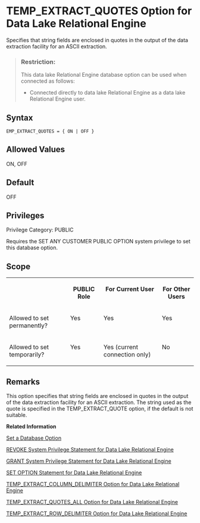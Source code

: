 <!-- loioa65fdb5684f21015abfea369f4f89f37 -->

# TEMP\_EXTRACT\_QUOTES Option for Data Lake Relational Engine

Specifies that string fields are enclosed in quotes in the output of the data extraction facility for an ASCII extraction.



> ### Restriction:  
> This data lake Relational Engine database option can be used when connected as follows:
> 
> -   Connected directly to data lake Relational Engine as a data lake Relational Engine user.



<a name="loioa65fdb5684f21015abfea369f4f89f37__section_myv_tph_mrb"/>

## Syntax

```
EMP_EXTRACT_QUOTES = { ON | OFF }
```



<a name="loioa65fdb5684f21015abfea369f4f89f37__iq_refso_1022"/>

## Allowed Values

ON, OFF



<a name="loioa65fdb5684f21015abfea369f4f89f37__iq_refso_1023"/>

## Default

OFF



<a name="loioa65fdb5684f21015abfea369f4f89f37__section_k3c_gxb_3qb"/>

## Privileges

Privilege Category: PUBLIC

Requires the SET ANY CUSTOMER PUBLIC OPTION system privilege to set this database option.



<a name="loioa65fdb5684f21015abfea369f4f89f37__iq_refso_1024"/>

## Scope


<table>
<tr>
<th valign="top">

 



</th>
<th valign="top">

PUBLIC Role



</th>
<th valign="top">

For Current User



</th>
<th valign="top">

For Other Users



</th>
</tr>
<tr>
<td valign="top">

Allowed to set permanently?



</td>
<td valign="top">

Yes



</td>
<td valign="top">

Yes



</td>
<td valign="top">

Yes



</td>
</tr>
<tr>
<td valign="top">

Allowed to set temporarily?



</td>
<td valign="top">

Yes



</td>
<td valign="top">

Yes \(current connection only\)



</td>
<td valign="top">

No



</td>
</tr>
</table>



<a name="loioa65fdb5684f21015abfea369f4f89f37__iq_refso_1025"/>

## Remarks

This option specifies that string fields are enclosed in quotes in the output of the data extraction facility for an ASCII extraction. The string used as the quote is specified in the TEMP\_EXTRACT\_QUOTE option, if the default is not suitable.

**Related Information**  


[Set a Database Option](set-a-database-option-0dcb893.md "You set options with the SET OPTION statement.")

[REVOKE System Privilege Statement for Data Lake Relational Engine](../080-sql-statements/revoke-system-privilege-statement-for-data-lake-relational-engine-a3eadda.md "Removes specific system privileges from specific users and the right to administer the privilege.")

[GRANT System Privilege Statement for Data Lake Relational Engine](../080-sql-statements/grant-system-privilege-statement-for-data-lake-relational-engine-a3dfcb0.md "Grants specific system privileges to users or roles, with or without administrative rights.")

[SET OPTION Statement for Data Lake Relational Engine](../080-sql-statements/set-option-statement-for-data-lake-relational-engine-a625da7.md "Changes options that affect the behavior of the database and its compatibility with Transact-SQL. Setting the value of an option can change the behavior for all users or an individual user, in either a temporary or permanent scope.")

[TEMP\_EXTRACT\_COLUMN\_DELIMITER Option for Data Lake Relational Engine](temp-extract-column-delimiter-option-for-data-lake-relational-engine-a65c4d6.md "Specifies the delimiter between columns in the output of the data extraction facility for an ASCII extraction.")

[TEMP\_EXTRACT\_QUOTES\_ALL Option for Data Lake Relational Engine](temp-extract-quotes-all-option-for-data-lake-relational-engine-a6605bd.md "Specifies that all fields are enclosed in quotes in the output of the data extraction facility for an ASCII extraction.")

[TEMP\_EXTRACT\_ROW\_DELIMITER Option for Data Lake Relational Engine](temp-extract-row-delimiter-option-for-data-lake-relational-engine-a660d8f.md "Specifies the delimiter between rows in the output of the data extraction facility for an ASCII extraction.")

